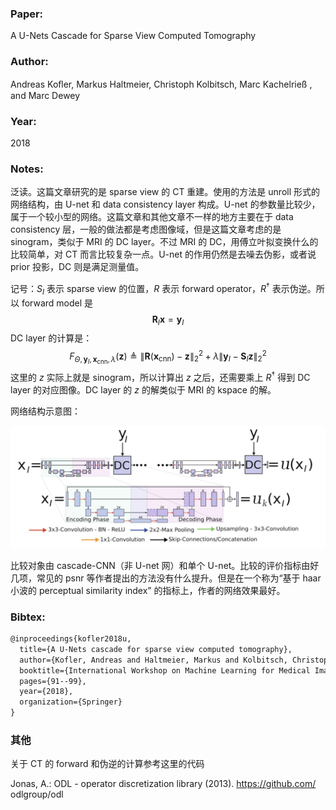 ### Paper:

A U-Nets Cascade for Sparse View Computed Tomography

### Author:

Andreas Koﬂer, Markus Haltmeier, Christoph Kolbitsch, Marc Kachelrieß , and Marc Dewey

### Year:

2018

### Notes:

泛读。这篇文章研究的是 sparse view 的 CT 重建。使用的方法是 unroll 形式的网络结构，由 U-net 和 data consistency layer 构成。U-net 的参数量比较少，属于一个较小型的网络。这篇文章和其他文章不一样的地方主要在于 data consistency 层，一般的做法都是考虑图像域，但是这篇文章考虑的是 sinogram，类似于 MRI 的 DC layer。不过 MRI 的 DC，用傅立叶拟变换什么的比较简单，对 CT 而言比较复杂一点。U-net 的作用仍然是去噪去伪影，或者说 prior 投影，DC 则是满足测量值。

记号：$S_I$ 表示 sparse view 的位置，$R$ 表示 forward operator，$R^{\dagger}$ 表示伪逆。所以 forward model 是
$$
\mathbf{R}_{I} \mathbf{x}=\mathbf{y}_{I}
$$
DC layer 的计算是：
$$
F_{\Theta, \mathbf{y}_{I}, \mathbf{x}_{\mathrm{cnn}}, \lambda}(\mathbf{z}) \triangleq\left\|\mathbf{R}\left(\mathbf{x}_{\mathrm{cnn}}\right)-\mathbf{z}\right\|_{2}^{2}+\lambda\left\|\mathbf{y}_{I}-\mathbf{S}_{I} \mathbf{z}\right\|_{2}^{2}
$$
这里的 $z$ 实际上就是 sinogram，所以计算出 $z$ 之后，还需要乘上 $R^{\dagger}$ 得到 DC layer 的对应图像。DC layer 的 $z$ 的解类似于 MRI 的 kspace 的解。

网络结构示意图：

<img src="https://raw.githubusercontent.com/Theodore-PKU/pictures/master/20200321191907.png"/>

比较对象由 cascade-CNN（非 U-net 网）和单个 U-net。比较的评价指标由好几项，常见的 psnr 等作者提出的方法没有什么提升。但是在一个称为“基于 haar 小波的 perceptual similarity index” 的指标上，作者的网络效果最好。

### Bibtex:

```latex
@inproceedings{kofler2018u,
  title={A U-Nets cascade for sparse view computed tomography},
  author={Kofler, Andreas and Haltmeier, Markus and Kolbitsch, Christoph and Kachelrie{\ss}, Marc and Dewey, Marc},
  booktitle={International Workshop on Machine Learning for Medical Image Reconstruction},
  pages={91--99},
  year={2018},
  organization={Springer}
}
```

### 其他

关于 CT 的 forward 和伪逆的计算参考这里的代码

Jonas, A.: ODL - operator discretization library (2013). https://github.com/ odlgroup/odl